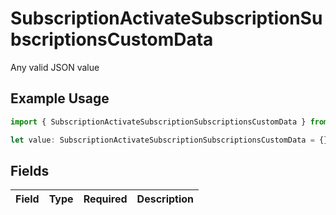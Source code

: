 # SubscriptionActivateSubscriptionSubscriptionsCustomData

Any valid JSON value

## Example Usage

```typescript
import { SubscriptionActivateSubscriptionSubscriptionsCustomData } from "jani-payments/models/operations";

let value: SubscriptionActivateSubscriptionSubscriptionsCustomData = {};
```

## Fields

| Field       | Type        | Required    | Description |
| ----------- | ----------- | ----------- | ----------- |